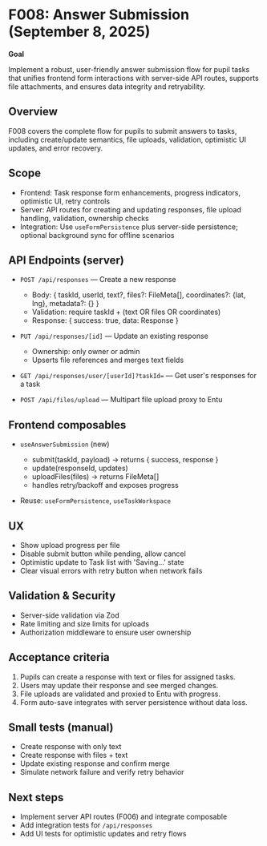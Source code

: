 # F008: Answer Submission (September 8, 2025)

**Goal**  

Implement a robust, user-friendly answer submission flow for pupil tasks that unifies frontend form interactions with server-side API routes, supports file attachments, and ensures data integrity and retryability.

## Overview

F008 covers the complete flow for pupils to submit answers to tasks, including create/update semantics, file uploads, validation, optimistic UI updates, and error recovery.

## Scope

- Frontend: Task response form enhancements, progress indicators, optimistic UI, retry controls
- Server: API routes for creating and updating responses, file upload handling, validation, ownership checks
- Integration: Use `useFormPersistence` plus server-side persistence; optional background sync for offline scenarios

## API Endpoints (server)

- `POST /api/responses` — Create a new response
  - Body: { taskId, userId, text?, files?: FileMeta[], coordinates?: {lat, lng}, metadata?: {} }
  - Validation: require taskId + (text OR files OR coordinates)
  - Response: { success: true, data: Response }

- `PUT /api/responses/[id]` — Update an existing response
  - Ownership: only owner or admin
  - Upserts file references and merges text fields

- `GET /api/responses/user/[userId]?taskId=` — Get user's responses for a task

- `POST /api/files/upload` — Multipart file upload proxy to Entu

## Frontend composables

- `useAnswerSubmission` (new)
  - submit(taskId, payload) -> returns { success, response }
  - update(responseId, updates)
  - uploadFiles(files) -> returns FileMeta[]
  - handles retry/backoff and exposes progress

- Reuse: `useFormPersistence`, `useTaskWorkspace`

## UX

- Show upload progress per file
- Disable submit button while pending, allow cancel
- Optimistic update to Task list with 'Saving...' state
- Clear visual errors with retry button when network fails

## Validation & Security

- Server-side validation via Zod
- Rate limiting and size limits for uploads
- Authorization middleware to ensure user ownership

## Acceptance criteria

1. Pupils can create a response with text or files for assigned tasks.
2. Users may update their response and see merged changes.
3. File uploads are validated and proxied to Entu with progress.
4. Form auto-save integrates with server persistence without data loss.

## Small tests (manual)

- Create response with only text
- Create response with files + text
- Update existing response and confirm merge
- Simulate network failure and verify retry behavior

## Next steps

- Implement server API routes (F006) and integrate composable
- Add integration tests for `/api/responses`
- Add UI tests for optimistic updates and retry flows
